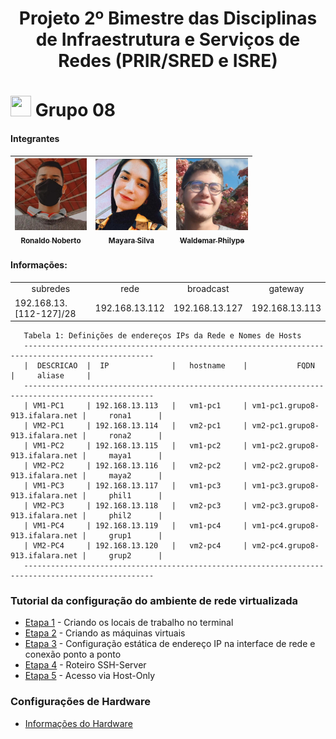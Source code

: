 <h1 align="center"> Projeto 2º Bimestre das Disciplinas de Infraestrutura e Serviços de Redes (PRIR/SRED e ISRE) <h1>
<img src = "https://user-images.githubusercontent.com/63050133/156777293-72a6e681-2582-4a9d-ad92-09d1181d47c7.gif" width = 33px height = 33px> Grupo 08
 
#### Integrantes
 
| [<img src="./Integrantes/ronaldo.jpeg" width=115><br><sub>Ronaldo Noberto</sub>](https://github.com/Ronaldo913) |  [<img src="./Integrantes/mayara.jpeg" width=115><br><sub>Mayara Silva</sub>](https://github.com/mayarinhan) |  [<img src="./Integrantes/waldemar.jpeg" width=115><br><sub>Waldemar Philype</sub>](https://github.com/WPLiraa) |
| :---: | :---: | :---: |

#### Informações:

<table align="center">
    <tr>
        <td align="center">subredes</td>
        <td align="center">rede</td>
        <td align="center">broadcast</td>
        <td align="center">gateway</td>
    </tr>
    <tr>
        <td>192.168.13.[112-127]/28</td>
        <td>192.168.13.112</td>
        <td>192.168.13.127</td>
        <td>192.168.13.113</td>
    </tr>
</table>

```
   Tabela 1: Definições de endereços IPs da Rede e Nomes de Hosts
   ---------------------------------------------------------------------------------------------------
   |  DESCRICAO  |  IP              |   hostname    |           FQDN                 |     aliase     |
   ---------------------------------------------------------------------------------------------------
   | VM1-PC1     | 192.168.13.113   |   vm1-pc1     | vm1-pc1.grupo8-913.ifalara.net |     rona1      |
   | VM2-PC1     | 192.168.13.114   |   vm2-pc1     | vm2-pc1.grupo8-913.ifalara.net |     rona2      |
   | VM1-PC2     | 192.168.13.115   |   vm1-pc2     | vm1-pc2.grupo8-913.ifalara.net |     maya1      |
   | VM2-PC2     | 192.168.13.116   |   vm2-pc2     | vm2-pc2.grupo8-913.ifalara.net |     maya2      |
   | VM1-PC3     | 192.168.13.117   |   vm1-pc3     | vm1-pc3.grupo8-913.ifalara.net |     phil1      |
   | VM2-PC3     | 192.168.13.118   |   vm2-pc3     | vm2-pc3.grupo8-913.ifalara.net |     phil2      |
   | VM1-PC4     | 192.168.13.119   |   vm1-pc4     | vm1-pc4.grupo8-913.ifalara.net |     grup1      |
   | VM2-PC4     | 192.168.13.120   |   vm2-pc4     | vm2-pc4.grupo8-913.ifalara.net |     grup2      |
   ---------------------------------------------------------------------------------------------------
```
### Tutorial da configuração do ambiente de rede virtualizada

* [Etapa 1](https://github.com/Ronaldo913/Projeto-de-ISRE---Ambiente-de-rede/blob/main/Etapa01.md) - Criando os locais de trabalho no terminal
* [Etapa 2](https://github.com/Ronaldo913/Projeto-de-ISRE---Ambiente-de-rede/blob/main/Etapa02.md) - Criando as máquinas virtuais
* [Etapa 3](https://github.com/Ronaldo913/Projeto-de-ISRE---Ambiente-de-rede/blob/main/Etapa03.md) - Configuração estática de endereço IP na interface de rede e conexão ponto a ponto
* [Etapa 4](https://github.com/Ronaldo913/Projeto-de-ISRE---Ambiente-de-rede/blob/main/Etapa04.md) - Roteiro SSH-Server
* [Etapa 5](https://github.com/Ronaldo913/Projeto-de-ISRE---Ambiente-de-rede/blob/main/Etapa05.md) - Acesso via Host-Only

### Configurações de Hardware 
 
* [Informações do Hardware](https://github.com/Ronaldo913/Projeto-de-ISRE---Ambiente-de-rede/blob/main/Etapa06.md) 
